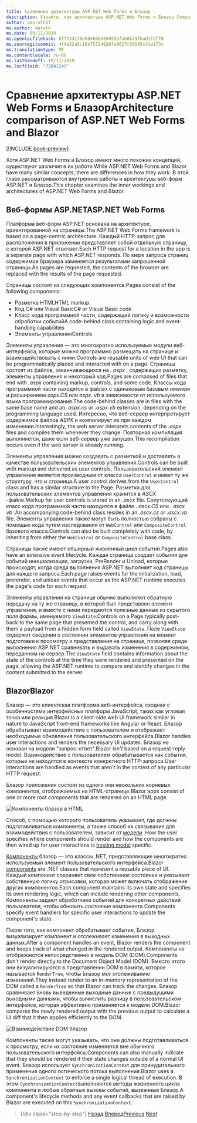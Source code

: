 ```yaml
---
title: Сравнение архитектуры ASP.NET Web Forms и Блазор
description: Узнайте, как архитектуры ASP.NET Web Forms и Блазор Compare.
author: danroth27
ms.author: daroth
ms.date: 09/11/2019
ms.openlocfilehash: 8ff733178e684666b69859bfab8b79fbad1fdff6
ms.sourcegitcommit: 4f4a32a5c16a75724920fa9627c59985c41e173c
ms.translationtype: MT
ms.contentlocale: ru-RU
ms.lasthandoff: 10/17/2019
ms.locfileid: "73841243"
---
```

# <a name="architecture-comparison-of-aspnet-web-forms-and-blazor"></a><span data-ttu-id="99048-103">Сравнение архитектуры ASP.NET Web Forms и Блазор</span><span class="sxs-lookup"><span data-stu-id="99048-103">Architecture comparison of ASP.NET Web Forms and Blazor</span></span>

[!INCLUDE [book-preview](../../../includes/book-preview.md)]

<span data-ttu-id="99048-104">Хотя ASP.NET Web Forms и Блазор имеют много похожих концепций, существуют различия в их работе.</span><span class="sxs-lookup"><span data-stu-id="99048-104">While ASP.NET Web Forms and Blazor have many similar concepts, there are differences in how they work.</span></span> <span data-ttu-id="99048-105">В этой главе рассматриваются внутренние работы и архитектуры веб-форм ASP.NET и Блазор.</span><span class="sxs-lookup"><span data-stu-id="99048-105">This chapter examines the inner workings and architectures of ASP.NET Web Forms and Blazor.</span></span>

## <a name="aspnet-web-forms"></a><span data-ttu-id="99048-106">Веб-формы ASP.NET</span><span class="sxs-lookup"><span data-stu-id="99048-106">ASP.NET Web Forms</span></span>

<span data-ttu-id="99048-107">Платформа веб-форм ASP.NET основана на архитектуре, ориентированной на страницы.</span><span class="sxs-lookup"><span data-stu-id="99048-107">The ASP.NET Web Forms framework is based on a page-centric architecture.</span></span> <span data-ttu-id="99048-108">Каждый HTTP-запрос для расположения в приложении представляет собой отдельную страницу, с которой ASP.NET отвечает.</span><span class="sxs-lookup"><span data-stu-id="99048-108">Each HTTP request for a location in the app is a separate page with which ASP.NET responds.</span></span> <span data-ttu-id="99048-109">По мере запроса страниц содержимое браузера заменяется результатами запрошенной страницы.</span><span class="sxs-lookup"><span data-stu-id="99048-109">As pages are requested, the contents of the browser are replaced with the results of the page requested.</span></span>

<span data-ttu-id="99048-110">Страницы состоят из следующих компонентов:</span><span class="sxs-lookup"><span data-stu-id="99048-110">Pages consist of the following components:</span></span>

- <span data-ttu-id="99048-111">Разметка HTML</span><span class="sxs-lookup"><span data-stu-id="99048-111">HTML markup</span></span>
- <span data-ttu-id="99048-112">Код C# или Visual Basic</span><span class="sxs-lookup"><span data-stu-id="99048-112">C# or Visual Basic code</span></span>
- <span data-ttu-id="99048-113">Класс кода программной части, содержащий логику и возможности обработки событий</span><span class="sxs-lookup"><span data-stu-id="99048-113">A code-behind class containing logic and event-handling capabilities</span></span>
- <span data-ttu-id="99048-114">Элементы управления</span><span class="sxs-lookup"><span data-stu-id="99048-114">Controls</span></span>

<span data-ttu-id="99048-115">Элементы управления — это многократно используемые модули веб-интерфейса, которые можно программно размещать на странице и взаимодействовать с ними.</span><span class="sxs-lookup"><span data-stu-id="99048-115">Controls are reusable units of web UI that can be programmatically placed and interacted with on a page.</span></span> <span data-ttu-id="99048-116">Страницы состоят из файлов, заканчивающихся на *. aspx* , содержащих разметку, элементы управления и некоторый код.</span><span class="sxs-lookup"><span data-stu-id="99048-116">Pages are composed of files that end with *.aspx* containing markup, controls, and some code.</span></span> <span data-ttu-id="99048-117">Классы кода программной части находятся в файлах с одинаковым базовым именем и расширением *aspx.CS* или *aspx. vb* в зависимости от используемого языка программирования.</span><span class="sxs-lookup"><span data-stu-id="99048-117">The code-behind classes are in files with the same base name and an *.aspx.cs* or *.aspx.vb* extension, depending on the programming language used.</span></span> <span data-ttu-id="99048-118">Интересно, что веб-сервер интерпретирует содержимое файлов *ASPX* и компилирует их при каждом изменении.</span><span class="sxs-lookup"><span data-stu-id="99048-118">Interestingly, the web server interprets contents of the *.aspx* files and compiles them whenever they change.</span></span> <span data-ttu-id="99048-119">Повторная компиляция выполняется, даже если веб-сервер уже запущен.</span><span class="sxs-lookup"><span data-stu-id="99048-119">This recompilation occurs even if the web server is already running.</span></span>

<span data-ttu-id="99048-120">Элементы управления можно создавать с разметкой и доставлять в качестве пользовательских элементов управления.</span><span class="sxs-lookup"><span data-stu-id="99048-120">Controls can be built with markup and delivered as user controls.</span></span> <span data-ttu-id="99048-121">Пользовательский элемент управления является производным от класса `UserControl` и имеет ту же структуру, что и страница.</span><span class="sxs-lookup"><span data-stu-id="99048-121">A user control derives from the `UserControl` class and has a similar structure to the Page.</span></span> <span data-ttu-id="99048-122">Разметка для пользовательских элементов управления хранится в *ASCX* -файле.</span><span class="sxs-lookup"><span data-stu-id="99048-122">Markup for user controls is stored in an *.ascx* file.</span></span> <span data-ttu-id="99048-123">Сопутствующий класс кода программной части находится в файле *. ascx.CS* или *. ascx. vb* .</span><span class="sxs-lookup"><span data-stu-id="99048-123">An accompanying code-behind class resides in an *.ascx.cs* or *.ascx.vb* file.</span></span> <span data-ttu-id="99048-124">Элементы управления также могут быть полностью собраны с помощью кода путем наследования от `WebControl` или `CompositeControl` базового класса.</span><span class="sxs-lookup"><span data-stu-id="99048-124">Controls can also be built completely with code, by inheriting from either the `WebControl` or `CompositeControl` base class.</span></span>

<span data-ttu-id="99048-125">Страницы также имеют обширный жизненный цикл событий.</span><span class="sxs-lookup"><span data-stu-id="99048-125">Pages also have an extensive event lifecycle.</span></span> <span data-ttu-id="99048-126">Каждая страница создает события для событий инициализации, загрузки, PreRender и Unload, которые происходят, когда среда выполнения ASP.NET выполняет код страницы для каждого запроса.</span><span class="sxs-lookup"><span data-stu-id="99048-126">Each page raises events for the initialization, load, prerender, and unload events that occur as the ASP.NET runtime executes the page's code for each request.</span></span>

<span data-ttu-id="99048-127">Элементы управления на странице обычно выполняют обратную передачу на ту же страницу, в которой был представлен элемент управления, и вместе с ними передаются полезные данные из скрытого поля формы, именуемого `ViewState`.</span><span class="sxs-lookup"><span data-stu-id="99048-127">Controls on a Page typically post-back to the same page that presented the control, and carry along with them a payload from a hidden form field called `ViewState`.</span></span> <span data-ttu-id="99048-128">Поле `ViewState` содержит сведения о состоянии элементов управления на момент подготовки к просмотру и представления на странице, позволяя среде выполнения ASP.NET сравнивать и выдавать изменения в содержимом, переданном на сервер.</span><span class="sxs-lookup"><span data-stu-id="99048-128">The `ViewState` field contains information about the state of the controls at the time they were rendered and presented on the page, allowing the ASP.NET runtime to compare and identify changes in the content submitted to the server.</span></span>

## <a name="blazor"></a><span data-ttu-id="99048-129">Blazor</span><span class="sxs-lookup"><span data-stu-id="99048-129">Blazor</span></span>

<span data-ttu-id="99048-130">Блазор — это клиентская платформа веб-интерфейса, сходная с особенностями интерфейсных платформ JavaScript, таких как угловая точка или реакция.</span><span class="sxs-lookup"><span data-stu-id="99048-130">Blazor is a client-side web UI framework similar in nature to JavaScript front-end frameworks like Angular or React.</span></span> <span data-ttu-id="99048-131">Блазор обрабатывает взаимодействие с пользователем и отображает необходимые обновления пользовательского интерфейса.</span><span class="sxs-lookup"><span data-stu-id="99048-131">Blazor handles user interactions and renders the necessary UI updates.</span></span> <span data-ttu-id="99048-132">Блазор *не* основан на модели "запрос-ответ".</span><span class="sxs-lookup"><span data-stu-id="99048-132">Blazor *isn't* based on a request-reply model.</span></span> <span data-ttu-id="99048-133">Взаимодействие с пользователем обрабатывается как события, которые не находятся в контексте конкретного HTTP-запроса.</span><span class="sxs-lookup"><span data-stu-id="99048-133">User interactions are handled as events that aren't in the context of any particular HTTP request.</span></span>

<span data-ttu-id="99048-134">Блазор приложения состоят из одного или нескольких корневых компонентов, отображаемых на HTML-странице.</span><span class="sxs-lookup"><span data-stu-id="99048-134">Blazor apps consist of one or more root components that are rendered on an HTML page.</span></span>

![Компоненты блазор в HTML](./media/architecture-comparison/blazor-components-in-html.png)

<span data-ttu-id="99048-136">Способ, с помощью которого пользователь указывает, где должны подготавливаться компоненты, а также способ их связывания для взаимодействия с пользователем, зависит от [модели](hosting-models.md) .</span><span class="sxs-lookup"><span data-stu-id="99048-136">How the user specifies where components should render and how the components are then wired up for user interactions is [hosting model](hosting-models.md) specific.</span></span>

<span data-ttu-id="99048-137">[Компоненты](components.md) блазор — это классы .NET, представляющие многократно используемый элемент пользовательского интерфейса.</span><span class="sxs-lookup"><span data-stu-id="99048-137">Blazor [components](components.md) are .NET classes that represent a reusable piece of UI.</span></span> <span data-ttu-id="99048-138">Каждый компонент сохраняет свое собственное состояние и указывает собственную логику отрисовки, которая может включать отображение других компонентов.</span><span class="sxs-lookup"><span data-stu-id="99048-138">Each component maintains its own state and specifies its own rendering logic, which can include rendering other components.</span></span> <span data-ttu-id="99048-139">Компоненты задают обработчики событий для конкретных действий пользователя, чтобы обновить состояние компонента.</span><span class="sxs-lookup"><span data-stu-id="99048-139">Components specify event handlers for specific user interactions to update the component's state.</span></span>

<span data-ttu-id="99048-140">После того, как компонент обрабатывает событие, Блазор визуализирует компонент и отслеживает изменения в выходных данных.</span><span class="sxs-lookup"><span data-stu-id="99048-140">After a component handles an event, Blazor renders the component and keeps track of what changed in the rendered output.</span></span> <span data-ttu-id="99048-141">Компоненты не отображаются непосредственно в модель DOM (DOM).</span><span class="sxs-lookup"><span data-stu-id="99048-141">Components don't render directly to the Document Object Model (DOM).</span></span> <span data-ttu-id="99048-142">Вместо этого они визуализируются в представлении DOM в памяти, которое называется `RenderTree`, чтобы Блазор мог отслеживанию изменений.</span><span class="sxs-lookup"><span data-stu-id="99048-142">They instead render to an in-memory representation of the DOM called a `RenderTree` so that Blazor can track the changes.</span></span> <span data-ttu-id="99048-143">Блазор сравнивает вновь выведенные выходные данные с предыдущими выходными данными, чтобы вычислить разницу в пользовательском интерфейсе, которая эффективно применяется к модели DOM.</span><span class="sxs-lookup"><span data-stu-id="99048-143">Blazor compares the newly rendered output with the previous output to calculate a UI diff that it then applies efficiently to the DOM.</span></span>

![Взаимодействие DOM блазор](./media/architecture-comparison/blazor-dom-interaction.png)

<span data-ttu-id="99048-145">Компоненты также могут указывать, что они должны подготавливаться к просмотру, если их состояние изменяется вне обычного пользовательского интерфейса.</span><span class="sxs-lookup"><span data-stu-id="99048-145">Components can also manually indicate that they should be rendered if their state changes outside of a normal UI event.</span></span> <span data-ttu-id="99048-146">Блазор использует `SynchronizationContext` для принудительного применения одного логического потока выполнения.</span><span class="sxs-lookup"><span data-stu-id="99048-146">Blazor uses a `SynchronizationContext` to enforce a single logical thread of execution.</span></span> <span data-ttu-id="99048-147">В этом `SynchronizationContext`выполняются методы жизненного цикла компонента и любые обратные вызовы событий, вызванные Блазор.</span><span class="sxs-lookup"><span data-stu-id="99048-147">A component's lifecycle methods and any event callbacks that are raised by Blazor are executed on this `SynchronizationContext`.</span></span>

>[!div class="step-by-step"]
><span data-ttu-id="99048-148">[Назад](introduction.md)
>[Вперед](hosting-models.md)</span><span class="sxs-lookup"><span data-stu-id="99048-148">[Previous](introduction.md)
[Next](hosting-models.md)</span></span>
